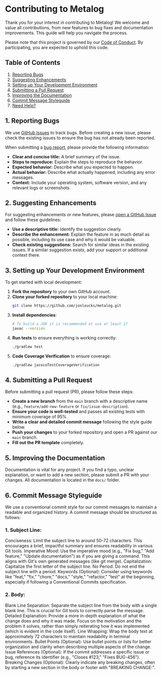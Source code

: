 # Contributing to Metalog

Thank you for your interest in contributing to Metalog! We welcome and value all contributions, from new features to bug fixes and documentation improvements. This guide will help you navigate the process.

Please note that this project is governed by our [Code of Conduct](CODE_OF_CONDUCT.md). By participating, you are expected to uphold this code.

## Table of Contents
1.  [Reporting Bugs](#reporting-bugs)
2.  [Suggesting Enhancements](#suggesting-enhancements)
3.  [Setting up Your Development Environment](#setting-up-your-development-environment)
4.  [Submitting a Pull Request](#submitting-a-pull-request)
5.  [Improving the Documentation](#improving-the-documentation)
6.  [Commit Message Styleguide](#commit-message-styleguide)
7.  [Need Help?](#need-help)

## 1. Reporting Bugs
We use [GitHub Issues](https://github.com/jonloucks/metalog/issues) to track bugs. Before creating a new issue, please check the existing issues to ensure the bug has not already been reported.

When submitting a [bug report](https://github.com/jonloucks/metalog/issues/new), please provide the following information:
-   **Clear and concise title:** A brief summary of the issue.
-   **Steps to reproduce:** Explain the steps to reproduce the behavior.
-   **Expected behavior:** Describe what you expected to happen.
-   **Actual behavior:** Describe what actually happened, including any error messages.
-   **Context:** Include your operating system, software version, and any relevant logs or screenshots.

## 2. Suggesting Enhancements
For suggesting enhancements or new features, please [open a GitHub Issue]((https://github.com/jonloucks/metalog/issues/new)) and follow these guidelines:
-   **Use a descriptive title:** Identify the suggestion clearly.
-   **Describe the enhancement:** Explain the feature in as much detail as possible, including its use case and why it would be valuable.
-   **Check existing suggestions:** Search for similar ideas in the existing issues. If a similar suggestion exists, add your support or additional context there.

## 3. Setting up Your Development Environment
To get started with local development:
1.  **Fork the repository** to your own GitHub account.
2.  **Clone your forked repository** to your local machine:
    ```sh
    git clone https://github.com/jonloucks/metalog.git
    ```
3.  **Install dependencies**:
    ```sh
    # To build a JDK it is recommended ot use at least 17
    javac --version
    ```
4.  **Run tests** to ensure everything is working correctly:
    ```sh
    ./gradlew test
    ```
5. **Code Coverage Verification** to ensure coverage:
    ```sh
    ./gradlew jacocoTestCoverageVerification
    ```
## 4. Submitting a Pull Request
Before submitting a pull request (PR), please follow these steps:
-   **Create a new branch** from the `main` branch with a descriptive name (e.g., `feature/add-new-feature` or `fix/issue-description`).
-   **Ensure your code is well-tested** and passes all existing tests with minimum coverage of 95% 
-   **Write a clear and detailed commit message** following the style guide below.
-   **Push your changes** to your forked repository and open a PR against our `main` branch.
-   **Fill out the PR template** completely.

## 5. Improving the Documentation
Documentation is vital for any project. If you find a typo, unclear explanation, or want to add a new section, please submit a PR with your changes. All documentation is located in the `docs/` folder.

## 6. Commit Message Styleguide
We use a conventional commit style for our commit messages to maintain a readable and organized history. A commit message should be structured as follows:
### 1. Subject Line:
   Conciseness: Limit the subject line to around 50-72 characters. This encourages a brief, impactful summary and ensures readability in various Git tools.
   Imperative Mood: Use the imperative mood (e.g., "Fix bug," "Add feature," "Update documentation") as if you are giving a command. This aligns with Git's own generated messages (like git merge).
   Capitalization: Capitalize the first letter of the subject line.
   No Period: Do not end the subject line with a period.
   Keywords (Optional): Consider using keywords like "feat," "fix," "chore," "docs," "style," "refactor," "test" at the beginning, especially if following a Conventional Commits specification.
### 2. Body:
   Blank Line Separation: Separate the subject line from the body with a single blank line. This is crucial for Git tools to correctly parse the message.
   Detailed Explanation: Provide a more in-depth explanation of what the change does and why it was made. Focus on the motivation and the problem it solves, rather than simply reiterating how it was implemented (which is evident in the code itself).
   Line Wrapping: Wrap the body text at approximately 72 characters to maintain readability in terminal environments.
   Bullet Points (Optional): Use bullet points or lists for better organization and clarity when describing multiple aspects of the change.
   Issue References (Optional): If the commit addresses a specific issue or bug, reference its identifier (e.g., "Closes #123," "Fixes BUG-456").
   Breaking Changes (Optional): Clearly indicate any breaking changes, often by starting a new section in the body or footer with "BREAKING CHANGE:".

